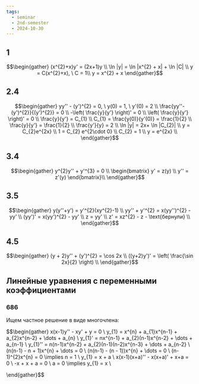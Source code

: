 ```yaml
---
tags:
  - seminar
  - 2nd-semester
  - 2024-10-30
---
```


## 1

$$\begin{gather}
(x^{2}+x)y' = (2x+1)y \\
\ln |y| = \ln |x^{2} + x| + \ln |C| \\
y = C(x^{2}+x), \ C = 1\\
y = x^{2} + x
\end{gather}$$

## 2.4

$$\begin{gather}
yy'' - (y')^{2} = 0, \ y(0) = 1, \ y'(0) = 2 \\
\frac{yy''-(y')^{2}}{(y')^{2}} = 0 \\
-\left( \frac{y}{y'} \right)' = 0 \\
\left( \frac{y}{y'} \right)' = 0 \\
\frac{y}{y'} = C_{1} \\
C_{1} = \frac{y(0)}{y'(0)} = \frac{1}{2} \\
\frac{y}{y'} = \frac{1}{2} \\
\frac{y'}{y} = 2 \\
\ln |y| = 2x+ \ln |C_{2}| \\
y = C_{2}e^{2x} \\
1 = C_{2} e^{2\cdot 0} \\
C_{2} = 1 \\
y = e^{2x} \\
\end{gather}$$

## 3.4

$$\begin{gather}
y^{2}y'' + y'^{3} = 0 \\
\begin{bmatrix}
y' = z(y) \\
y'' = z'(y)
\end{bmatrix}\\
\end{gather}$$

## 3.5

$$\begin{gather}
y(y''+y') = y'^{2}(xy^{2}-1) \\
yy'' + y'^{2} = x(yy'')^{2} - yy' \\
(yy')' = x(yy')^{2} - yy' \\
z = yy' \\
z' = xz^{2} - z - \text{бернули} \\
\end{gather}$$

## 4.5

$$\begin{gather}
(y + 2)y'' + (y')^{2} = \cos 2x \\
((y+2)y')' = \left( \frac{\sin 2x}{2} \right) \\
\end{gather}$$

## Линейные уравнения с переменными коэффициентами

### 686

Ищем частное решение в виде многочлена:

$$\begin{gather}
x(x-1)y'' - xy' + y = 0 \\
y_{1} = x^{n} + a_{1}x^{n-1} + a_{2}x^{n-2} + \dots + a_{n} \\
y_{1}' = nx^{n-1} + a_{2}(n-1)x^{n-2} + \dots + a_{n-1} \\
y_{1}'' = n(n-1)x^{n-2} + a_{2}(n-1)(n-2)x^{n-3} + \dots + a_{n-2} \\
(n(n-1) - n + 1)x^{n} + \dots = 0 \\
(n(n-1) - (n - 1))x^{n} + \dots = 0 \\
(n-1)^{2}x^{n} = 0 \implies n = 1 \\
y_{1} = x + a \\
x(x-1)(x+a)'' - x(x+a)' + x+a = 0 \\
-x + x + a = 0 \\
a = 0 \implies y_{1} = x \\

\end{gather}$$